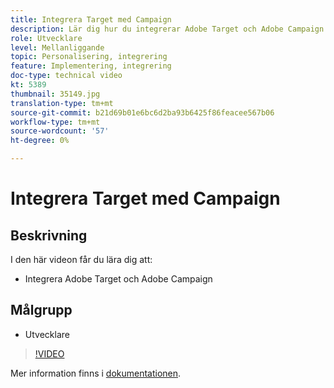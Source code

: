 ```yaml
---
title: Integrera Target med Campaign
description: Lär dig hur du integrerar Adobe Target och Adobe Campaign.
role: Utvecklare
level: Mellanliggande
topic: Personalisering, integrering
feature: Implementering, integrering
doc-type: technical video
kt: 5389
thumbnail: 35149.jpg
translation-type: tm+mt
source-git-commit: b21d69b01e6bc6d2ba93b6425f86feacee567b06
workflow-type: tm+mt
source-wordcount: '57'
ht-degree: 0%

---
```



# Integrera Target med Campaign

## Beskrivning

I den här videon får du lära dig att:

* Integrera Adobe Target och Adobe Campaign

## Målgrupp

* Utvecklare

>[!VIDEO](https://video.tv.adobe.com/v/35149/?quality=12)

Mer information finns i [dokumentationen](https://docs.adobe.com/content/help/en/target/using/integrate/campaign-and-target.html).
